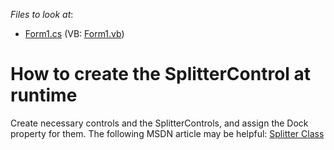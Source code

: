 <!-- default file list -->
*Files to look at*:

* [Form1.cs](./CS/WindowsApplication1/Form1.cs) (VB: [Form1.vb](./VB/WindowsApplication1/Form1.vb))
<!-- default file list end -->
# How to create the SplitterControl at runtime


<p>Create necessary controls and the SplitterControls, and assign the Dock property for them. The following MSDN article may be helpful: <a href="http://msdn.microsoft.com/en-us/library/system.windows.forms.splitter.aspx">Splitter Class</a></p>

<br/>


